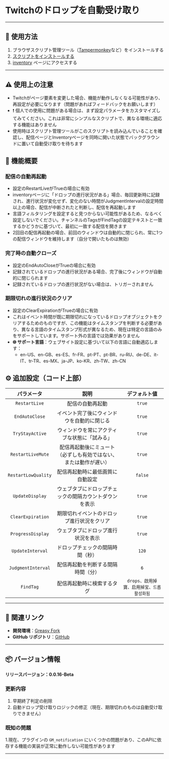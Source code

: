 # **Twitchのドロップを自動受け取り**

---

## **👻 使用方法**

1. ブラウザスクリプト管理ツール（[Tampermonkey](https://chrome.google.com/webstore/detail/tampermonkey/dhdgffkkebhmkfjojejmpbldmpobfkfo)など）をインストールする
2. [スクリプトをインストールする](https://update.greasyfork.org/scripts/474799/Twitch%20%E8%87%AA%E5%8B%95%E9%A0%98%E5%8F%96%E6%8E%89%E5%AF%B6%20%20Auto%20Receive%20Drops.user.js)
3. [inventory](https://www.twitch.tv/drops/inventory) ページにアクセスする

---

## **⚠️ 使用上の注意**
- Twitchがページ要素を変更した場合、機能が動作しなくなる可能性があり、再設定が必要になります（問題があればフィードバックをお願いします）
- ❗️ 個人での使用に問題がある場合は、まず設定パラメータをカスタマイズしてみてください。これは非常にシンプルなスクリプトで、異なる環境に適応する機能はありません
- 使用時はスクリプト管理ツールがこのスクリプトを読み込んでいることを確認し、配信ページとInventoryページを同時に開いた状態でバックグラウンドに置いて自動受け取りを待ちます


## **📜 機能概要**

### **配信の自動再起動**
- 設定のRestartLiveがTrueの場合に有効
- inventoryページに「ドロップの進行状況がある」場合、毎回更新時に記録され、進行状況が変化せず、変化のない時間がJudgmentIntervalの設定時間以上の場合、配信が中断されたと判断し、配信を再起動します
- 言語フィルタリングを設定すると見つからない可能性があるため、なるべく設定しないでください。チャンネルのTagsがFindTagの設定テキストと一致するかどうかに基づいて、最初に一致する配信を開きます
- 2回目の配信再起動の場合、前回のウィンドウは自動的に閉じられ、常に1つの配信ウィンドウを維持します（自分で開いたものは無効）

### **完了時の自動クローズ**
- 設定のEndAutoCloseがTrueの場合に有効
- 記録されているドロップの進行状況がある場合、完了後にウィンドウが自動的に閉じられます
- 記録されているドロップの進行状況がない場合は、トリガーされません

### **期限切れの進行状況のクリア**
- 設定のClearExpirationがTrueの場合に有効
- これはイベント時間が既に期限切れになっているドロップオブジェクトをクリアするためのものですが、この機能はタイムスタンプを判断する必要があり、異なる言語のタイムスタンプ形式が異なるため、現在は特定の言語のみをサポートしています。サポート外の言語では効果がありません
- **🌐 サポート言語**：ウェブサイト設定に基づいて以下の言語に自動適応します：
  - en-US、en-GB、es-ES、fr-FR、pt-PT、pt-BR、ru-RU、de-DE、it-IT、tr-TR、es-MX、ja-JP、ko-KR、zh-TW、zh-CN


## **⚙️ 追加設定（コード上部）**

|   **パラメータ**    |                             **説明**                             |             **デフォルト値**              |
| :-----------------: | :--------------------------------------------------------------: | :---------------------------------------: |
|    `RestartLive`    |                         配信の自動再起動                         |                  `true`                   |
|   `EndAutoClose`    |            イベント完了後にウィンドウを自動的に閉じる            |                  `true`                   |
|   `TryStayActive`   |           ウィンドウを常にアクティブな状態に「試みる」           |                  `true`                   |
|  `RestartLiveMute`  | 配信再起動後にミュート（必ずしも有効ではない、または動作が遅い） |                  `true`                   |
| `RestartLowQuality` |                 配信再起動時に最低画質に自動設定                 |                  `false`                  |
|   `UpdateDisplay`   |      ウェブタブにドロップチェックの間隔カウントダウンを表示      |                  `true`                   |
|  `ClearExpiration`  |            期限切れイベントのドロップ進行状況をクリア            |                  `true`                   |
|  `ProgressDisplay`  |                ウェブタブにドロップ進行状況を表示                |                  `true`                   |
|  `UpdateInterval`   |                 ドロップチェックの間隔時間（秒）                 |                   `120`                   |
| `JudgmentInterval`  |                配信再起動を判断する間隔時間（分）                |                    `6`                    |
|      `FindTag`      |                    配信再起動時に検索するタグ                    | `drops、啟用掉寶、启用掉宝、드롭활성화됨` |

---

## **🔗 関連リンク**

- **開発環境**：[Greasy Fork](https://greasyfork.org/zh-TW/users/989635-canaan-hs)  
- **GitHub リポジトリ**：[GitHub](https://github.com/Canaan-HS/MonkeyScript/tree/main/TwitchReceiveDrops)

---

## **📦 バージョン情報**

**リリースバージョン：0.0.16-Beta** 

### **更新内容**
1. 早期終了判定の削除
2. 自動ドロップ受け取りロジックの修正（現在、期限切れのものは自動受け取りできません）

### **既知の問題**
1.現在、プラグインの `GM_notification` にいくつかの問題があり、このAPIに依存する機能の実装が正常に動作しない可能性があります

---